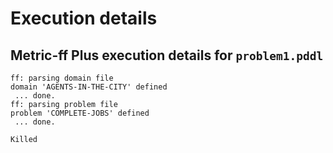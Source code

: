 # Execution details

## Metric-ff Plus execution details for `problem1.pddl`

```
ff: parsing domain file
domain 'AGENTS-IN-THE-CITY' defined
 ... done.
ff: parsing problem file
problem 'COMPLETE-JOBS' defined
 ... done.

Killed
```

